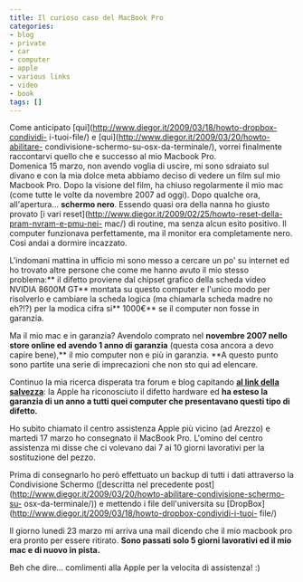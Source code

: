 ```yaml
---
title: Il curioso caso del MacBook Pro
categories:
- blog
- private
- car
- computer
- apple
- various links
- video
- book
tags: []
---
```

Come anticipato [qui](http://www.diegor.it/2009/03/18/howto-dropbox-condividi-
i-tuoi-file/) e [qui](http://www.diegor.it/2009/03/20/howto-abilitare-
condivisione-schermo-su-osx-da-terminale/), vorrei finalmente raccontarvi
quello che e successo al mio Macbook Pro.  
Domenica 15 marzo, non avendo voglia di uscire, mi sono sdraiato sul divano e
con la mia dolce meta abbiamo deciso di vedere un film sul mio Macbook Pro.
Dopo la visione del film, ha chiuso regolarmente il mio mac (come tutte le
volte da novembre 2007 ad oggi). Dopo qualche ora, all'apertura... **schermo
nero**. Essendo quasi ora della nanna ho giusto provato [i vari
reset](http://www.diegor.it/2009/02/25/howto-reset-della-pram-nvram-e-pmu-nei-
mac/) di routine, ma senza alcun esito positivo. Il computer funzionava
perfettamente, ma il monitor era completamente nero. Cosi andai a dormire
incazzato.

L'indomani mattina in ufficio mi sono messo a cercare un po' su internet ed ho
trovato altre persone che come me hanno avuto il mio stesso problema:** il
difetto proviene dal chipset grafico della scheda video NVIDIA 8600M GT**
montata su questo computer e l'unico modo per risolverlo e cambiare la scheda
logica (ma chiamarla scheda madre no eh?!?) per la modica cifra si** 1000€**
se il computer non fosse in garanzia.

Ma il mio mac e in garanzia? Avendolo comprato nel **novembre 2007 nello store
online ed avendo 1 anno di garanzia** (questa cosa ancora a devo capire
bene),** il mio computer non e più in garanzia. **A questo punto sono partite
una serie di imprecazioni che non sto qui ad elencare.

Continuo la mia ricerca disperata tra forum e blog capitando **[al link della
salvezza](http://support.apple.com/kb/TS2377?viewlocale=it_IT)**: la Apple ha
riconosciuto il difetto hardware ed **ha esteso la garanzia di un anno a tutti
quei computer che presentavano questi tipo di difetto.**

Ho subito chiamato il centro assistenza Apple più vicino (ad Arezzo) e martedi
17 marzo ho consegnato il MacBook Pro. L'omino del centro assistenza mi disse
che ci volevano dai 7 ai 10 giorni lavorativi per la sostituzione del pezzo.

Prima di consegnarlo ho però effettuato un backup di tutti i dati attraverso
la Condivisione Schermo ([descritta nel precedente
post](http://www.diegor.it/2009/03/20/howto-abilitare-condivisione-schermo-su-
osx-da-terminale/)) e mettendo i file dell'universita su
[DropBox](http://www.diegor.it/2009/03/18/howto-dropbox-condividi-i-tuoi-
file/)

Il giorno lunedi 23 marzo mi arriva una mail dicendo che il mio macbook pro
era pronto per essere ritirato. **Sono passati solo 5 giorni lavorativi ed il
mio mac e di nuovo in pista.**

Beh che dire... comlimenti alla Apple per la velocita di assistenza! :)

